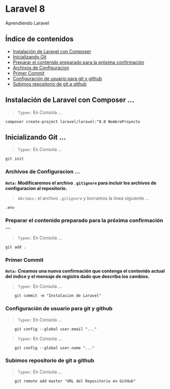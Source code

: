 # Laravel 8
Aprendiendo Laravel
<a name="top"></a>

## Índice de contenidos

- [Instalación de Laravel con Composer](#item1)
- [Inicializando Git](#item2)
- [Preparar el contenido preparado para la próxima confirmación](#item3)
- [Archivos de Configuracion](#item4)
- [Primer Commit](#item5)
- [Configuración de usuario para git y github](#item6)
- [Subimos repositorio de git a github](#item7)

## Instalación de Laravel con Composer ...
<a name="item1"></a>
>`Typee:` En Consola ...
```console
composer create-project laravel/laravel:^8.0 NombreProyecto
```
<a name="top"></a>

## Inicializando Git ...
<a name="item2"></a>
>`Typee:` En Consola ...
```console
git init
```
<a name="top"></a>

### Archivos de Configuracion ...
<a name="item3"></a>
**`Nota:`
Modificaremos el archivo `.gitignore` para incluir los archivos de configuracion al repositorio.**

>`Abrimos:` el archivo `.gitignore` y borramos la linea siguiente ...
```git
.env
```
<a name="top"></a>

### Preparar el contenido preparado para la próxima confirmación ...
<a name="item4"></a>
>`Typee:` En Consola ...
```console
git add .
```
<a name="top"></a>

### Primer Commit
<a name="item5"></a>

**`Nota:` Creamos una nueva confirmación que contenga el contenido actual del índice y el mensaje de registro dado que describa los cambios.**

>`Typee:` En Consola ...
```console
    git commit -m "Instalacion de Laravel"
```
<a name="top"></a>

### Configuración de usuario para git y github
<a name="item6"></a>

>`Typee:` En Consola ...
```console
    git config --global user.email "..."
```
>`Typee:` En Consola ...
```console
    git config --global user.name "..."
```
<a name="top"></a>

### Subimos repositorio de git a github
<a name="item7"></a>

>`Typee:` En Consola ...
```console
    git remote add master "URL del Repositorio en GitHub"
```
<a name="top"></a>
